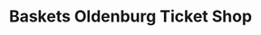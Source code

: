 ---
title: "Baskets Oldenburg Ticket Shop"
url: /oldenburg/baskets-oldenburg-ticket-shop/
shop: Tickets
---